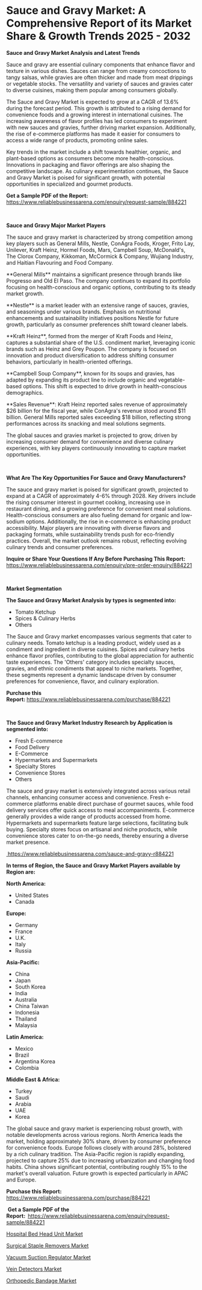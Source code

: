 <p><h1>Sauce and Gravy Market: A Comprehensive Report of its Market Share & Growth Trends 2025 - 2032</h1></p><p><strong>Sauce and Gravy Market Analysis and Latest Trends</strong></p>
<p><p>Sauce and gravy are essential culinary components that enhance flavor and texture in various dishes. Sauces can range from creamy concoctions to tangy salsas, while gravies are often thicker and made from meat drippings or vegetable stocks. The versatility and variety of sauces and gravies cater to diverse cuisines, making them popular among consumers globally.</p><p>The Sauce and Gravy Market is expected to grow at a CAGR of 13.6% during the forecast period. This growth is attributed to a rising demand for convenience foods and a growing interest in international cuisines. The increasing awareness of flavor profiles has led consumers to experiment with new sauces and gravies, further driving market expansion. Additionally, the rise of e-commerce platforms has made it easier for consumers to access a wide range of products, promoting online sales.</p><p>Key trends in the market include a shift towards healthier, organic, and plant-based options as consumers become more health-conscious. Innovations in packaging and flavor offerings are also shaping the competitive landscape. As culinary experimentation continues, the Sauce and Gravy Market is poised for significant growth, with potential opportunities in specialized and gourmet products.</p></p>
<p><strong>Get a Sample PDF of the Report:&nbsp;</strong> <a href="https://www.reliablebusinessarena.com/enquiry/request-sample/884221?utm_campaign=3186&utm_medium=2&utm_source=Github&utm_content=ia&utm_term=07042025&utm_id=sauce-and-gravy">https://www.reliablebusinessarena.com/enquiry/request-sample/884221</a></p>
<p>&nbsp;</p>
<p><strong>Sauce and Gravy Major Market Players</strong></p>
<p><p>The sauce and gravy market is characterized by strong competition among key players such as General Mills, Nestle, ConAgra Foods, Kroger, Frito Lay, Unilever, Kraft Heinz, Hormel Foods, Mars, Campbell Soup, McDonald's, The Clorox Company, Kikkoman, McCormick & Company, Wujiang Industry, and Haitian Flavouring and Food Company.</p><p>**General Mills** maintains a significant presence through brands like Progresso and Old El Paso. The company continues to expand its portfolio focusing on health-conscious and organic options, contributing to its steady market growth.</p><p>**Nestle** is a market leader with an extensive range of sauces, gravies, and seasonings under various brands. Emphasis on nutritional enhancements and sustainability initiatives positions Nestle for future growth, particularly as consumer preferences shift toward cleaner labels.</p><p>**Kraft Heinz**, formed from the merger of Kraft Foods and Heinz, captures a substantial share of the U.S. condiment market, leveraging iconic brands such as Heinz and Grey Poupon. The company is focused on innovation and product diversification to address shifting consumer behaviors, particularly in health-oriented offerings.</p><p>**Campbell Soup Company**, known for its soups and gravies, has adapted by expanding its product line to include organic and vegetable-based options. This shift is expected to drive growth in health-conscious demographics.</p><p>**Sales Revenue**: Kraft Heinz reported sales revenue of approximately $26 billion for the fiscal year, while ConAgra's revenue stood around $11 billion. General Mills reported sales exceeding $18 billion, reflecting strong performances across its snacking and meal solutions segments.</p><p>The global sauces and gravies market is projected to grow, driven by increasing consumer demand for convenience and diverse culinary experiences, with key players continuously innovating to capture market opportunities.</p></p>
<p>&nbsp;</p>
<p><strong>What Are The Key Opportunities For Sauce and Gravy Manufacturers?</strong></p>
<p><p>The sauce and gravy market is poised for significant growth, projected to expand at a CAGR of approximately 4-6% through 2028. Key drivers include the rising consumer interest in gourmet cooking, increasing use in restaurant dining, and a growing preference for convenient meal solutions. Health-conscious consumers are also fueling demand for organic and low-sodium options. Additionally, the rise in e-commerce is enhancing product accessibility. Major players are innovating with diverse flavors and packaging formats, while sustainability trends push for eco-friendly practices. Overall, the market outlook remains robust, reflecting evolving culinary trends and consumer preferences.</p></p>
<p><strong>Inquire or Share Your Questions If Any Before Purchasing This Report:</strong> <a href="https://www.reliablebusinessarena.com/enquiry/pre-order-enquiry/884221?utm_campaign=3186&utm_medium=2&utm_source=Github&utm_content=ia&utm_term=07042025&utm_id=sauce-and-gravy">https://www.reliablebusinessarena.com/enquiry/pre-order-enquiry/884221</a></p>
<p>&nbsp;</p>
<p><strong>Market Segmentation</strong></p>
<p><strong>The Sauce and Gravy Market Analysis by types is segmented into:</strong></p>
<p><ul><li>Tomato Ketchup</li><li>Spices & Culinary Herbs</li><li>Others</li></ul></p>
<p><p>The Sauce and Gravy market encompasses various segments that cater to culinary needs. Tomato ketchup is a leading product, widely used as a condiment and ingredient in diverse cuisines. Spices and culinary herbs enhance flavor profiles, contributing to the global appreciation for authentic taste experiences. The 'Others' category includes specialty sauces, gravies, and ethnic condiments that appeal to niche markets. Together, these segments represent a dynamic landscape driven by consumer preferences for convenience, flavor, and culinary exploration.</p></p>
<p><strong>Purchase this Report:&nbsp;</strong><a href="https://www.reliablebusinessarena.com/purchase/884221?utm_campaign=3186&utm_medium=2&utm_source=Github&utm_content=ia&utm_term=07042025&utm_id=sauce-and-gravy">https://www.reliablebusinessarena.com/purchase/884221</a></p>
<p>&nbsp;</p>
<p><strong>The Sauce and Gravy Market Industry Research by Application is segmented into:</strong></p>
<p><ul><li>Fresh E-commerce</li><li>Food Delivery</li><li>E-Commerce</li><li>Hypermarkets and Supermarkets</li><li>Specialty Stores</li><li>Convenience Stores</li><li>Others</li></ul></p>
<p><p>The sauce and gravy market is extensively integrated across various retail channels, enhancing consumer access and convenience. Fresh e-commerce platforms enable direct purchase of gourmet sauces, while food delivery services offer quick access to meal accompaniments. E-commerce generally provides a wide range of products accessed from home. Hypermarkets and supermarkets feature large selections, facilitating bulk buying. Specialty stores focus on artisanal and niche products, while convenience stores cater to on-the-go needs, thereby ensuring a diverse market presence.</p></p>
<p><a href="https://www.reliablebusinessarena.com/sauce-and-gravy-r884221?utm_campaign=3186&utm_medium=2&utm_source=Github&utm_content=ia&utm_term=07042025&utm_id=sauce-and-gravy">&nbsp;https://www.reliablebusinessarena.com/sauce-and-gravy-r884221</a></p>
<p><strong>In terms of Region, the Sauce and Gravy Market Players available by Region are:</strong></p>
<p>
    <p> <strong> North America: </strong>
        <ul>
            <li>United States</li>
            <li>Canada</li>
        </ul>
        </p> 
    <p> <strong> Europe: </strong>
        <ul>
            <li>Germany</li>
            <li>France</li>
            <li>U.K.</li>
            <li>Italy</li>
            <li>Russia</li>
        </ul>
        </p> 
    <p> <strong> Asia-Pacific: </strong>
        <ul>
            <li>China</li>
            <li>Japan</li>
            <li>South Korea</li>
            <li>India</li>
            <li>Australia</li>
            <li>China Taiwan</li>
            <li>Indonesia</li>
            <li>Thailand</li>
            <li>Malaysia</li>
        </ul>
        </p> 
    <p> <strong> Latin America: </strong>
        <ul>
            <li>Mexico</li>
            <li>Brazil</li>
            <li>Argentina Korea</li>
            <li>Colombia</li>
        </ul>
        </p> 
    <p> <strong> Middle East & Africa: </strong>
        <ul>
            <li>Turkey</li>
            <li>Saudi</li>
            <li>Arabia</li>
            <li>UAE</li>
            <li>Korea</li>
        </ul>
    </p>
    </p>
<p><p>The global sauce and gravy market is experiencing robust growth, with notable developments across various regions. North America leads the market, holding approximately 30% share, driven by consumer preference for convenience foods. Europe follows closely with around 28%, bolstered by a rich culinary tradition. The Asia-Pacific region is rapidly expanding, projected to capture 25% due to increasing urbanization and changing food habits. China shows significant potential, contributing roughly 15% to the market's overall valuation. Future growth is expected particularly in APAC and Europe.</p></p>
<p><strong>Purchase this Report: </strong><a href="https://www.reliablebusinessarena.com/purchase/884221?utm_campaign=3186&utm_medium=2&utm_source=Github&utm_content=ia&utm_term=07042025&utm_id=sauce-and-gravy">https://www.reliablebusinessarena.com/purchase/884221</a></p>
<p>&nbsp;<strong>Get a Sample PDF of the Report:&nbsp;&nbsp;</strong><a href="https://www.reliablebusinessarena.com/enquiry/request-sample/884221?utm_campaign=3186&utm_medium=2&utm_source=Github&utm_content=ia&utm_term=07042025&utm_id=sauce-and-gravy">https://www.reliablebusinessarena.com/enquiry/request-sample/884221</a></p>
<p><strong></strong></p>
<p><p><a href="https://www.linkedin.com/pulse/hospital-bed-head-unit-market-report-addressing-business-x7puc?utm_campaign=3186&utm_medium=2&utm_source=Github&utm_content=ia&utm_term=07042025&utm_id=sauce-and-gravy">Hospital Bed Head Unit Market</a></p><p><a href="https://www.linkedin.com/pulse/growth-rate-size-surgical-staple-removers-market-anextraordinary-w1qcc?utm_campaign=3186&utm_medium=2&utm_source=Github&utm_content=ia&utm_term=07042025&utm_id=sauce-and-gravy">Surgical Staple Removers Market</a></p><p><a href="https://www.linkedin.com/pulse/positive-outlook-vacuum-suction-regulator-market-trend-analysis-8ejoc?utm_campaign=3186&utm_medium=2&utm_source=Github&utm_content=ia&utm_term=07042025&utm_id=sauce-and-gravy">Vacuum Suction Regulator Market</a></p><p><a href="https://www.linkedin.com/pulse/global-vein-detectors-market-analysis-onmarkets-size-growth-ccmuc?utm_campaign=3186&utm_medium=2&utm_source=Github&utm_content=ia&utm_term=07042025&utm_id=sauce-and-gravy">Vein Detectors Market</a></p><p><a href="https://www.linkedin.com/pulse/opportunities-challenges-orthopedic-bandage-market-strategic-u9b6c?utm_campaign=3186&utm_medium=2&utm_source=Github&utm_content=ia&utm_term=07042025&utm_id=sauce-and-gravy">Orthopedic Bandage Market</a></p></p>